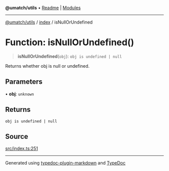 **@umatch/utils** • [Readme](../../index.md) \| [Modules](../../modules.md)

***

[@umatch/utils](../../modules.md) / [index](../index.md) / isNullOrUndefined

# Function: isNullOrUndefined()

> **isNullOrUndefined**(`obj`): `obj is undefined | null`

Returns whether obj is null or undefined.

## Parameters

• **obj**: `unknown`

## Returns

`obj is undefined | null`

## Source

[src/index.ts:251](https://github.com/umatch-oficial/utils/blob/6b2757d/src/index.ts#L251)

***

Generated using [typedoc-plugin-markdown](https://www.npmjs.com/package/typedoc-plugin-markdown) and [TypeDoc](https://typedoc.org/)
